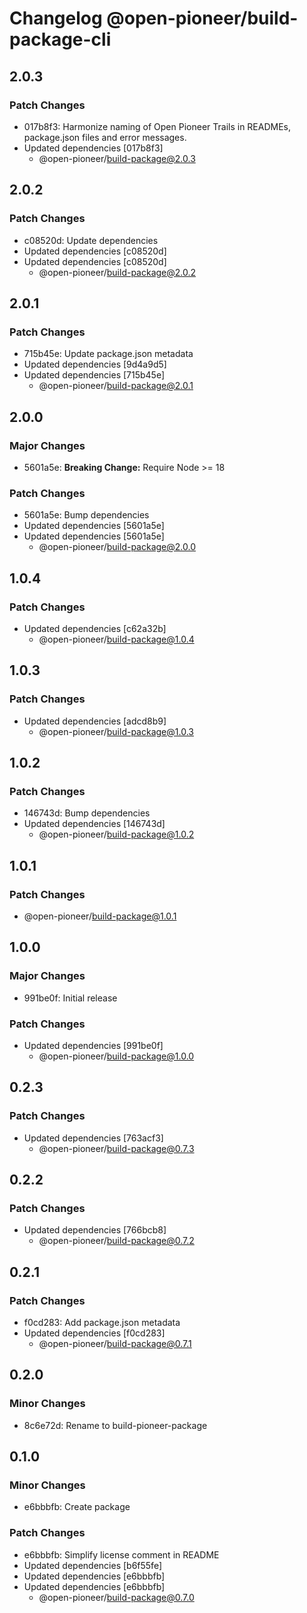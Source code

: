 # Changelog @open-pioneer/build-package-cli

## 2.0.3

### Patch Changes

-   017b8f3: Harmonize naming of Open Pioneer Trails in READMEs, package.json files and error messages.
-   Updated dependencies [017b8f3]
    -   @open-pioneer/build-package@2.0.3

## 2.0.2

### Patch Changes

-   c08520d: Update dependencies
-   Updated dependencies [c08520d]
-   Updated dependencies [c08520d]
    -   @open-pioneer/build-package@2.0.2

## 2.0.1

### Patch Changes

-   715b45e: Update package.json metadata
-   Updated dependencies [9d4a9d5]
-   Updated dependencies [715b45e]
    -   @open-pioneer/build-package@2.0.1

## 2.0.0

### Major Changes

-   5601a5e: **Breaking Change:** Require Node >= 18

### Patch Changes

-   5601a5e: Bump dependencies
-   Updated dependencies [5601a5e]
-   Updated dependencies [5601a5e]
    -   @open-pioneer/build-package@2.0.0

## 1.0.4

### Patch Changes

-   Updated dependencies [c62a32b]
    -   @open-pioneer/build-package@1.0.4

## 1.0.3

### Patch Changes

-   Updated dependencies [adcd8b9]
    -   @open-pioneer/build-package@1.0.3

## 1.0.2

### Patch Changes

-   146743d: Bump dependencies
-   Updated dependencies [146743d]
    -   @open-pioneer/build-package@1.0.2

## 1.0.1

### Patch Changes

-   @open-pioneer/build-package@1.0.1

## 1.0.0

### Major Changes

-   991be0f: Initial release

### Patch Changes

-   Updated dependencies [991be0f]
    -   @open-pioneer/build-package@1.0.0

## 0.2.3

### Patch Changes

-   Updated dependencies [763acf3]
    -   @open-pioneer/build-package@0.7.3

## 0.2.2

### Patch Changes

-   Updated dependencies [766bcb8]
    -   @open-pioneer/build-package@0.7.2

## 0.2.1

### Patch Changes

-   f0cd283: Add package.json metadata
-   Updated dependencies [f0cd283]
    -   @open-pioneer/build-package@0.7.1

## 0.2.0

### Minor Changes

-   8c6e72d: Rename to build-pioneer-package

## 0.1.0

### Minor Changes

-   e6bbbfb: Create package

### Patch Changes

-   e6bbbfb: Simplify license comment in README
-   Updated dependencies [b6f55fe]
-   Updated dependencies [e6bbbfb]
-   Updated dependencies [e6bbbfb]
    -   @open-pioneer/build-package@0.7.0
